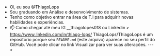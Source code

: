 - Oi, eu sou @ThiagoLops
- Sou graduando em Análise e desenvolvimento de sistemas.
- Tenho como objetivo entrar na área de T.I para adquirir novas habilidades e experiências. 
- 📫 Como chegar até meu IG __thiagolopes018 ou Linkedin > https://www.linkedin.com/in/thiago-lops/
ThiagoLops/ThiagoLops é um repositório porque seu `README.md` (este arquivo) aparece no seu perfil do GitHub.
Você pode clicar no link Visualizar para ver suas alterações.
--->
